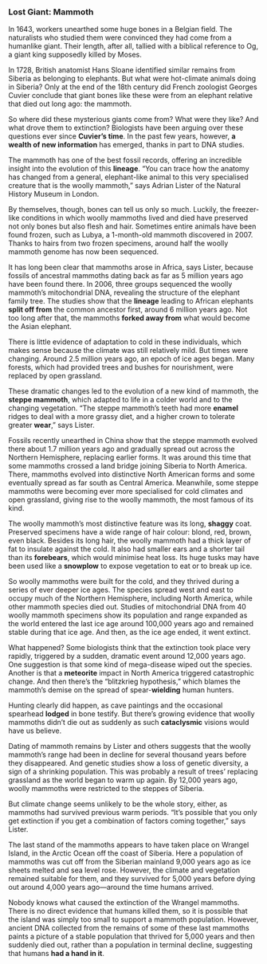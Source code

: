 ### Lost Giant: Mammoth

In 1643, workers unearthed some huge bones in a Belgian field. The naturalists who studied them were convinced they had come from a humanlike giant. Their length, after all, tallied with a biblical reference to Og, a giant king supposedly killed by Moses.

In 1728, British anatomist Hans Sloane identified similar remains from Siberia as belonging to elephants. But what were hot-climate animals doing in Siberia? Only at the end of the 18th century did French zoologist Georges Cuvier conclude that giant bones like these were from an elephant relative that died out long ago: the mammoth.

So where did these mysterious giants come from? What were they like? And what drove them to extinction? Biologists have been arguing over these questions ever since **Cuvier’s time**. In the past few years, however, **a wealth of new information** has emerged, thanks in part to DNA studies.

The mammoth has one of the best fossil records, offering an incredible insight into the evolution of this **lineage**. “You can trace how the anatomy has changed from a general, elephant-like animal to this very specialised creature that is the woolly mammoth,” says Adrian Lister of the Natural History Museum in London.

By themselves, though, bones can tell us only so much. Luckily, the freezer-like conditions in which woolly mammoths lived and died have preserved not only bones but also flesh and hair. Sometimes entire animals have been found frozen, such as Lubya, a 1-month-old mammoth discovered in 2007. Thanks to hairs from two frozen specimens, around half the woolly mammoth genome has now been sequenced.

It has long been clear that mammoths arose in Africa, says Lister, because fossils of ancestral mammoths dating back as far as 5 million years ago have been found there. In 2006, three groups sequenced the woolly mammoth’s mitochondrial DNA, revealing the structure of the elephant family tree. The studies show that the **lineage** leading to African elephants **split off from** the common ancestor first, around 6 million years ago. Not too long after that, the mammoths **forked away from** what would become the Asian elephant.

There is little evidence of adaptation to cold in these individuals, which makes sense because the climate was still relatively mild. But times were changing. Around 2.5 million years ago, an epoch of ice ages began. Many forests, which had provided trees and bushes for nourishment, were replaced by open grassland.

These dramatic changes led to the evolution of a new kind of mammoth, the **steppe mammoth**, which adapted to life in a colder world and to the changing vegetation. “The steppe mammoth’s teeth had more **enamel** ridges to deal with a more grassy diet, and a higher crown to tolerate greater **wear**,” says Lister.

Fossils recently unearthed in China show that the steppe mammoth evolved there about 1.7 million years ago and gradually spread out across the Northern Hemisphere, replacing earlier forms. It was around this time that some mammoths crossed a land bridge joining Siberia to North America. There, mammoths evolved into distinctive North American forms and some eventually spread as far south as Central America. Meanwhile, some steppe mammoths were becoming ever more specialised for cold climates and open grassland, giving rise to the woolly mammoth, the most famous of its kind.

The woolly mammoth’s most distinctive feature was its long, **shaggy** coat. Preserved specimens have a wide range of hair colour: blond, red, brown, even black. Besides its long hair, the woolly mammoth had a thick layer of fat to insulate against the cold. It also had smaller ears and a shorter tail than its **forebears**, which would minimise heat loss. Its huge tusks may have been used like a **snowplow** to expose vegetation to eat or to break up ice.

So woolly mammoths were built for the cold, and they thrived during a series of ever deeper ice ages. The species spread west and east to occupy much of the Northern Hemisphere, including North America, while other mammoth species died out. Studies of mitochondrial DNA from 40 woolly mammoth specimens show its population and range expanded as the world entered the last ice age around 100,000 years ago and remained stable during that ice age. And then, as the ice age ended, it went extinct.

What happened? Some biologists think that the extinction took place very rapidly, triggered by a sudden, dramatic event around 12,000 years ago. One suggestion is that some kind of mega-disease wiped out the species. Another is that a **meteorite** impact in North America triggered catastrophic change. And then there’s the “blitzkrieg hypothesis,” which blames the mammoth’s demise on the spread of spear-**wielding** human hunters.

Hunting clearly did happen, as cave paintings and the occasional spearhead **lodged** in bone testify. But there’s growing evidence that woolly mammoths didn’t die out as suddenly as such **cataclysmic** visions would have us believe.

Dating of mammoth remains by Lister and others suggests that the woolly mammoth’s range had been in decline for several thousand years before they disappeared. And genetic studies show a loss of genetic diversity, a sign of a shrinking population. This was probably a result of trees’ replacing grassland as the world began to warm up again. By 12,000 years ago, woolly mammoths were restricted to the steppes of Siberia.

But climate change seems unlikely to be the whole story, either, as mammoths had survived previous warm periods. “It’s possible that you only get extinction if you get a combination of factors coming together,” says Lister.

The last stand of the mammoths appears to have taken place on Wrangel Island, in the Arctic Ocean off the coast of Siberia. Here a population of mammoths was cut off from the Siberian mainland 9,000 years ago as ice sheets melted and sea level rose. However, the climate and vegetation remained suitable for them, and they survived for 5,000 years before dying out around 4,000 years ago—around the time humans arrived.

Nobody knows what caused the extinction of the Wrangel mammoths. There is no direct evidence that humans killed them, so it is possible that the island was simply too small to support a mammoth population. However, ancient DNA collected from the remains of some of these last mammoths paints a picture of a stable population that thrived for 5,000 years and then suddenly died out, rather than a population in terminal decline, suggesting that humans **had a hand in it**.
